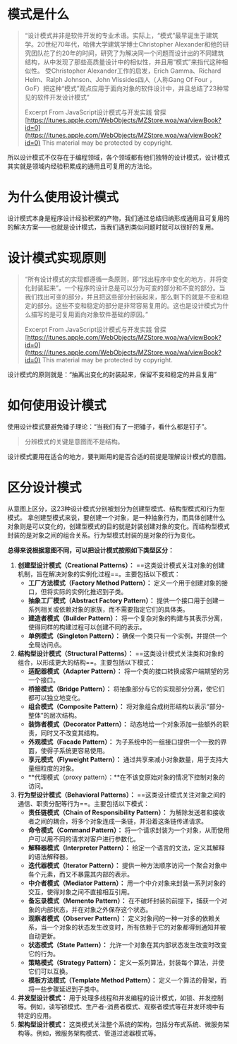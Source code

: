 # 模式是什么
> “设计模式并非是软件开发的专业术语。实际上，“模式”最早诞生于建筑学。20世纪70年代，哈佛大学建筑学博士Christopher Alexander和他的研究团队花了约20年的时间，研究了为解决同一个问题而设计出的不同建筑结构，从中发现了那些高质量设计中的相似性，并且用“模式”来指代这种相似性。
> 受Christopher Alexander工作的启发，Erich Gamma、Richard Helm、Ralph Johnson、John Vlissides四人（人称Gang Of Four ，GoF）把这种“模式”观点应用于面向对象的软件设计中，并且总结了23种常见的软件开发设计模式”
> 
> Excerpt From
> JavaScript设计模式与开发实践
> 曾探
> [https://itunes.apple.com/WebObjects/MZStore.woa/wa/viewBook?id=0](https://itunes.apple.com/WebObjects/MZStore.woa/wa/viewBook?id=0)
> This material may be protected by copyright.

所以设计模式不仅存在于编程领域，各个领域都有他们独特的设计模式，设计模式其实就是领域内经验积累成的通用且可复用的方法论。
# 为什么使用设计模式
设计模式本身是程序设计经验积累的产物，我们通过总结归纳形成通用且可复用的的解决方案——也就是设计模式，当我们遇到类似问题时就可以很好的复用。
# 设计模式实现原则
> “所有设计模式的实现都遵循一条原则，即“找出程序中变化的地方，并将变化封装起来”。一个程序的设计总是可以分为可变的部分和不变的部分。当我们找出可变的部分，并且把这些部分封装起来，那么剩下的就是不变和稳定的部分。这些不变和稳定的部分是非常容易复用的。这也是设计模式为什么描写的是可复用面向对象软件基础的原因。”
> 
> Excerpt From
> JavaScript设计模式与开发实践
> 曾探
> [https://itunes.apple.com/WebObjects/MZStore.woa/wa/viewBook?id=0](https://itunes.apple.com/WebObjects/MZStore.woa/wa/viewBook?id=0)
> This material may be protected by copyright.

设计模式的原则就是：“抽离出变化的封装起来，保留不变和稳定的并且复用”
# 如何使用设计模式
使用设计模式要避免锤子理论：“当我们有了一把锤子，看什么都是钉子”。
> 分辨模式的关键是意图而不是结构。

设计模式要用在适合的地方，要判断用的是否合适的前提是理解设计模式的意图。

# 区分设计模式

从意图上区分，这23种设计模式分别被划分为创建型模式、结构型模式和行为型模式。
拿创建型模式来说，要创建一个对象，是一种抽象行为，而具体创建什么对象则是可以变化的，创建型模式的目的就是封装创建对象的变化。而结构型模式封装的是对象之间的组合关系。行为型模式封装的是对象的行为变化。

**总得来说根据意图不同，可以把设计模式按照如下类型区分：**

1. **创建型设计模式（Creational Patterns）：** ==这类设计模式关注对象的创建机制，旨在解决对象的实例化过程==。主要包括以下模式：
   - **工厂方法模式（Factory Method Pattern）：** 定义一个用于创建对象的接口，但将实际的实例化推迟到子类。
   - **抽象工厂模式（Abstract Factory Pattern）：** 提供一个接口用于创建一系列相关或依赖对象的家族，而不需要指定它们的具体类。
   - **建造者模式（Builder Pattern）：** 将一个复杂对象的构建与其表示分离，使得同样的构建过程可以创建不同的表示。
   - **单例模式（Singleton Pattern）：** 确保一个类只有一个实例，并提供一个全局访问点。
2. **结构型设计模式（Structural Patterns）：** ==这类设计模式关注类和对象的组合，以形成更大的结构==。主要包括以下模式：
   - **适配器模式（Adapter Pattern）：** 将一个类的接口转换成客户端期望的另一个接口。
   - **桥接模式（Bridge Pattern）：** 将抽象部分与它的实现部分分离，使它们都可以独立地变化。
   - **组合模式（Composite Pattern）：** 将对象组合成树形结构以表示“部分-整体”的层次结构。
   - **装饰者模式（Decorator Pattern）：** 动态地给一个对象添加一些额外的职责，同时又不改变其结构。
   - **外观模式（Facade Pattern）：** 为子系统中的一组接口提供一个一致的界面，使得子系统更容易使用。
   - **享元模式（Flyweight Pattern）：** 通过共享来减小对象数量，用于支持大量细粒度的对象。
   - **代理模式（proxy pattern）：**在不该变原始对象的情况下控制对象的访问。
3. **行为型设计模式（Behavioral Patterns）：** ==这类设计模式关注对象之间的通信、职责分配等行为==。主要包括以下模式：
   - **责任链模式（Chain of Responsibility Pattern）：** 为解除发送者和接收者之间的耦合，将多个对象连成一条链，并沿着这条链传递请求。
   - **命令模式（Command Pattern）：** 将一个请求封装为一个对象，从而使用户可以用不同的请求对客户进行参数化。
   - **解释器模式（Interpreter Pattern）：** 给定一个语言的文法，定义其解释的语法解释器。
   - **迭代器模式（Iterator Pattern）：** 提供一种方法顺序访问一个聚合对象中各个元素，而又不暴露其内部的表示。
   - **中介者模式（Mediator Pattern）：** 用一个中介对象来封装一系列对象的交互，使得对象之间不直接相互引用。
   - **备忘录模式（Memento Pattern）：** 在不破坏封装的前提下，捕获一个对象的内部状态，并在对象之外保存这个状态。
   - **观察者模式（Observer Pattern）：** 定义对象间的一种一对多的依赖关系，当一个对象的状态发生改变时，所有依赖于它的对象都得到通知并被自动更新。
   - **状态模式（State Pattern）：** 允许一个对象在其内部状态发生改变时改变它的行为。
   - **策略模式（Strategy Pattern）：** 定义一系列算法，封装每个算法，并使它们可以互换。
   - **模板方法模式（Template Method Pattern）：** 定义一个算法的骨架，而将一些步骤延迟到子类中。
4. **并发型设计模式：** 用于处理多线程和并发编程的设计模式，如锁、并发控制等。例如，读写锁模式、生产者-消费者模式、观察者模式等在并发环境中有特定的应用。
5. **架构型设计模式：** 这类模式关注整个系统的架构，包括分布式系统、微服务架构等。例如，微服务架构模式、管道过滤器模式等。

